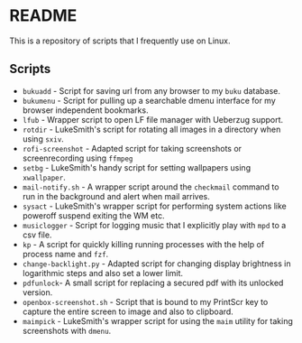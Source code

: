 # README

This is a repository of scripts that I frequently use on Linux.

## Scripts

- `bukuadd`  - Script for saving url from any browser to my `buku` database.
- `bukumenu` - Script for pulling up a searchable dmenu interface for my browser independent bookmarks.
- `lfub`     - Wrapper script to open LF file manager with Ueberzug support.
- `rotdir`   - LukeSmith's script for rotating all images in a directory when using `sxiv`.
- `rofi-screenshot` - Adapted script for taking screenshots or screenrecording using `ffmpeg` 
- `setbg`    - LukeSmith's handy script for setting wallpapers using `xwallpaper`.
- `mail-notify.sh` - A wrapper script around the `checkmail` command to run in the background and alert when mail arrives.
- `sysact`   - LukeSmith's wrapper script for performing system actions like poweroff suspend exiting the WM etc.
- `musiclogger` - Script for logging music that I explicitly play with `mpd` to a csv file.
- `kp`       - A script for quickly killing running processes with the help of process name and `fzf`.
- `change-backlight.py` - Adapted script for changing display brightness in logarithmic steps and also set a lower limit.
- `pdfunlock`- A small script for replacing a secured pdf with its unlocked version.
- `openbox-screenshot.sh` - Script that is bound to my PrintScr key to capture the entire screen to image and also to clipboard.
- `maimpick` - LukeSmith's wrapper script for using the `maim` utility for taking screenshots with `dmenu`.
